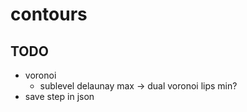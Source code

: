 # contours

## TODO
 - voronoi
   - sublevel delaunay max -> dual voronoi lips min?
 - save step in json
